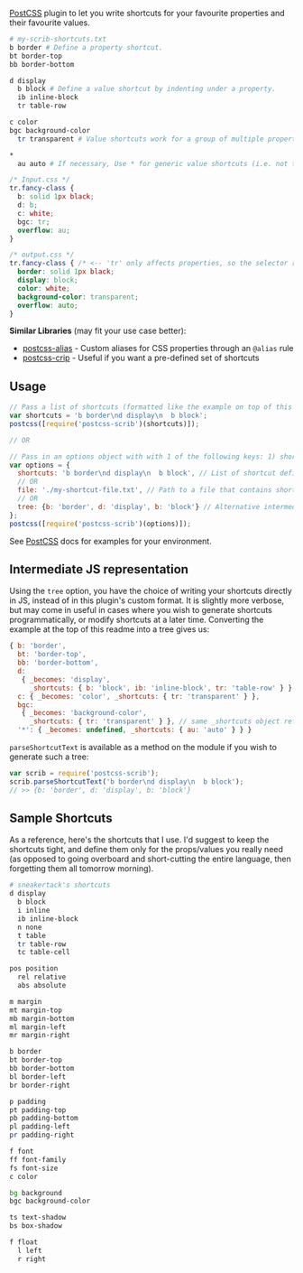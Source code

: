 [PostCSS] plugin to let you write shortcuts for your favourite properties and their favourite values.

[PostCSS]: https://github.com/postcss/postcss

```sh
# my-scrib-shortcuts.txt
b border # Define a property shortcut.
bt border-top
bb border-bottom

d display
  b block # Define a value shortcut by indenting under a property.
  ib inline-block
  tr table-row

c color
bgc background-color
  tr transparent # Value shortcuts work for a group of multiple properties too (seperate groups with double-newlines).

*
  au auto # If necessary, Use * for generic value shortcuts (i.e. not tied to any property).
```

```css
/* Input.css */
tr.fancy-class {
  b: solid 1px black;
  d: b;
  c: white;
  bgc: tr;
  overflow: au;
}
```

```css
/* output.css */
tr.fancy-class { /* <-- 'tr' only affects properties, so the selector remains safe */
  border: solid 1px black;
  display: block;
  color: white;
  background-color: transparent;
  overflow: auto;
}
```

**Similar Libraries** (may fit your use case better):
- [postcss-alias](https://github.com/seaneking/postcss-alias) - Custom aliases for CSS properties through an `@alias` rule
- [postcss-crip](https://github.com/johnie/postcss-crip) - Useful if you want a pre-defined set of shortcuts

## Usage

```js
// Pass a list of shortcuts (formatted like the example on top of this readme) as a string to postcss-scrib
var shortcuts = 'b border\nd display\n  b block';
postcss([require('postcss-scrib')(shortcuts)]);

// OR

// Pass in an options object with with 1 of the following keys: 1) shortcuts, 2) file, or 3) tree.
var options = {
  shortcuts: 'b border\nd display\n  b block', // List of shortcut definitions
  // OR
  file: './my-shortcut-file.txt', // Path to a file that contains shortcut definitions (passed directly to fs.readFile).
  // OR
  tree: {b: 'border', d: 'display', b: 'block'} // Alternative intermediate JS representation.
};
postcss([require('postcss-scrib')(options)]);
```

See [PostCSS] docs for examples for your environment.

## Intermediate JS representation

Using the `tree` option, you have the choice of writing your shortcuts directly in JS, instead of in this plugin's custom format. It is slightly more verbose, but may come in useful in cases where you wish to generate shortcuts programmatically, or modify shortcuts at a later time. Converting the example at the top of this readme into a tree gives us:

```js
{ b: 'border',
  bt: 'border-top',
  bb: 'border-bottom',
  d:
   { _becomes: 'display',
     _shortcuts: { b: 'block', ib: 'inline-block', tr: 'table-row' } },
  c: { _becomes: 'color', _shortcuts: { tr: 'transparent' } },
  bgc:
   { _becomes: 'background-color',
     _shortcuts: { tr: 'transparent' } }, // same _shortcuts object reference as c.
  '*': { _becomes: undefined, _shortcuts: { au: 'auto' } } }
```

`parseShortcutText` is available as a method on the module if you wish to generate such a tree:

```js
var scrib = require('postcss-scrib');
scrib.parseShortcutText('b border\nd display\n  b block');
// >> {b: 'border', d: 'display', b: 'block'}
```

## Sample Shortcuts

As a reference, here's the shortcuts that I use. I'd suggest to keep the shortcuts tight, and define them only for the props/values you really need (as opposed to going overboard and short-cutting the entire language, then forgetting them all tomorrow morning).

```sh
# sneakertack's shortcuts
d display
  b block
  i inline
  ib inline-block
  n none
  t table
  tr table-row
  tc table-cell

pos position
  rel relative
  abs absolute

m margin
mt margin-top
mb margin-bottom
ml margin-left
mr margin-right

b border
bt border-top
bb border-bottom
bl border-left
br border-right

p padding
pt padding-top
pb padding-bottom
pl padding-left
pr padding-right

f font
ff font-family
fs font-size
c color

bg background
bgc background-color

ts text-shadow
bs box-shadow

f float
  l left
  r right

```
